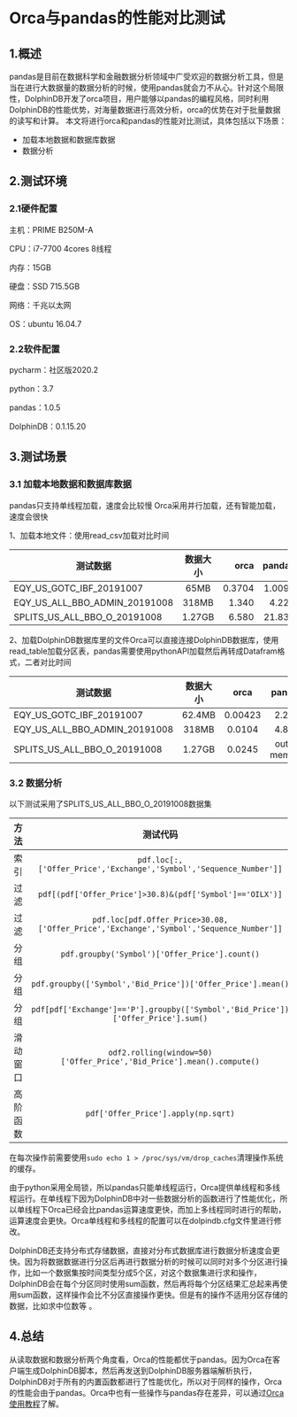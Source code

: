 # Orca与pandas的性能对比测试

## 1.概述
pandas是目前在数据科学和金融数据分析领域中广受欢迎的数据分析工具，但是当在进行大数据量的数据分析的时候，使用pandas就会力不从心。针对这个局限性，DolphinDB开发了orca项目，用户能够以pandas的编程风格，同时利用DolphinDB的性能优势，对海量数据进行高效分析，orca的优势在对于批量数据的读写和计算。
本文将进行orca和pandas的性能对比测试，具体包括以下场景：

- 加载本地数据和数据库数据
- 数据分析


## 2.测试环境
### 2.1硬件配置

主机：PRIME B250M-A

CPU：i7-7700 4cores 8线程

内存：15GB

硬盘：SSD 715.5GB

网络：千兆以太网

OS：ubuntu 16.04.7



### 2.2软件配置

pycharm：社区版2020.2

python：3.7

pandas：1.0.5

DolphinDB：0.1.15.20

## 3.测试场景

### 3.1 加载本地数据和数据库数据

pandas只支持单线程加载，速度会比较慢
Orca采用并行加载，还有智能加载，速度会很快

1、加载本地文件：使用read_csv加载对比时间

| 测试数据 |数据大小| orca | pandas |
| - | :-: | -: | -: |
| EQY_US_GOTC_IBF_20191007 | 65MB|0.3704| 1.0095 |
| EQY_US_ALL_BBO_ADMIN_20191008 |318MB| 1.340 | 4.228 |
| SPLITS_US_ALL_BBO_O_20191008 |1.27GB| 6.580 |21.838 |

2、加载DolphinDB数据库里的文件Orca可以直接连接DolphinDB数据库，使用read_table加载分区表，pandas需要使用pythonAPI加载然后再转成Datafram格式，二者对比时间

|测试数据 |数据大小| orca | pandas |
| - | :-: | :-: | :-: |
| EQY_US_GOTC_IBF_20191007 | 62.4MB|0.00423| 2.235 |
| EQY_US_ALL_BBO_ADMIN_20191008 |318MB| 0.0104 | 4.834 |
| SPLITS_US_ALL_BBO_O_20191008 |1.27GB| 0.0245 | out of memory |


### 3.2 数据分析


以下测试采用了SPLITS_US_ALL_BBO_O_20191008数据集


|方法|测试代码|pandas|orca（单线程）| orca（多线程）|
| - | :-: | :-: | :-: | :-: |
| 索引| `pdf.loc[:,['Offer_Price','Exchange','Symbol','Sequence_Number']]`|0.1786|0.000376| 0.00038 |
|过滤| `pdf[(pdf['Offer_Price']>30.8)&(pdf['Symbol']=='OILX')]`|0.64103|0.001650| 0.001529 |
|过滤| `pdf.loc[pdf.Offer_Price>30.08,['Offer_Price','Exchange','Symbol','Sequence_Number']]`|0.9697|0.00129| 0.00152 |
|分组| `pdf.groupby('Symbol')['Offer_Price'].count()`|0.534|0.0719| 0.0527 |
|分组|`pdf.groupby(['Symbol','Bid_Price'])['Offer_Price'].mean()`|0.780|0.4633|0.386 |
|分组|`pdf[pdf['Exchange']=='P'].groupby(['Symbol','Bid_Price'])['Offer_Price'].sum()`|0.2185|0.1212| 0.1200 |
|滑动窗口|`odf2.rolling(window=50)['Offer_Price','Bid_Price'].mean().compute()`|0.3691|0.3244|0.2387|
|高阶函数|`pdf['Offer_Price'].apply(np.sqrt)`|0.000217|0.000224|0.0167|

在每次操作前需要使用`sudo echo 1 > /proc/sys/vm/drop_caches`清理操作系统的缓存。

由于python采用全局锁，所以pandas只能单线程运行，Orca提供单线程和多线程运行。在单线程下因为DolphinDB中对一些数据分析的函数进行了性能优化，所以单线程下Orca已经会比pandas运算速度更快，而加上多线程同时进行的帮助，运算速度会更快。Orca单线程和多线程的配置可以在dolpindb.cfg文件里进行修改。
 
DolphinDB还支持分布式存储数据，直接对分布式数据库进行数据分析速度会更快。因为将数据数据进行分区后再进行数据分析的时候可以同时对多个分区进行操作，比如一个数据集按时间类型分成5个区，对这个数据集进行求和操作，DolphinDB会在每个分区同时使用sum函数，然后再将每个分区结果汇总起来再使用sum函数，这样操作会比不分区直接操作更快。但是有的操作不适用分区存储的数据，比如求中位数等 。






## 4.总结

从读取数据和数据分析两个角度看，Orca的性能都优于pandas。因为Orca在客户端生成DolphinDB脚本，然后再发送到DolphinDB服务器端解析执行，DolphinDB对于所有的内置函数都进行了性能优化，所以对于同样的操作，Orca的性能会由于pandas。Orca中也有一些操作与pandas存在差异，可以通过[Orca使用教程](http://https://gitee.com/dolphindb/Orca)了解。



